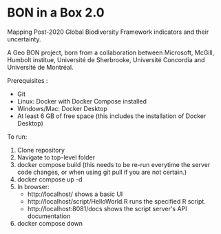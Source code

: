 # BON in a Box 2.0

Mapping Post-2020 Global Biodiversity Framework indicators and their uncertainty.

A Geo BON project, born from a collaboration between Microsoft, McGill, Humbolt institue, Université de Sherbrooke, Université Concordia and Université de Montréal.

Prerequisites : 
 - Git
 - Linux: Docker with Docker Compose installed
 - Windows/Mac: Docker Desktop
 - At least 6 GB of free space (this includes the installation of Docker Desktop)

To run:
1. Clone repository
2. Navigate to top-level folder
3. docker compose build (this needs to be re-run everytime the server code changes, or when using git pull if you are not certain.)
4. docker compose up -d
5. In browser:
    - http://localhost/ shows a basic UI
    - http://localhost/script/HelloWorld.R runs the specified R script.
    - http://localhost:8081/docs shows the script server's API documentation
6. docker compose down
